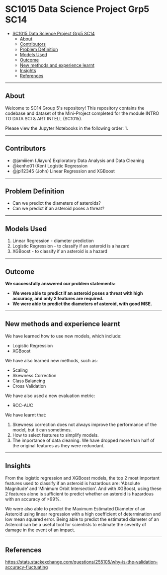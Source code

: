 # SC1015 Data Science Project Grp5 SC14

- [SC1015 Data Science Project Grp5 SC14](#sc1015-data-science-project-grp5-sc14)
  * [About](#about)
  * [Contributors](#contributors)
  * [Problem Definition](#problem-definition)
  * [Models Used](#models-used)
  * [Outcome](#outcome)
  * [New methods and experience learnt](#new-methods-and-experience-learnt)
  * [Insights](#insights)
  * [References](#references)



---

## About 

Welcome to SC14 Group 5's repository! This repository contains the codebase and dataset of the Mini-Project completed for the module INTRO TO DATA SCI & ART INTELL (SC1015).

Please view the Jupyter Notebooks in the following order:
1. 

---
## Contributors

- @jamiiiem (Jiayun) Exploratory Data Analysis and Data Cleaning
- @kenho01 (Ken) Logistic Regression
- @jpl12345 (John) Linear Regression and XGBoost

---
## Problem Definition

- Can we predict the diameters of asteroids?
- Can we predict if an asteroid poses a threat?

---
## Models Used

1. Linear Regression - diameter prediction
2. Logistic Regression - to classify if an asteroid is a hazard
3. XGBoost - to classify if an asteroid is a hazard

---
## Outcome

<b> We successfully answered our problem statements:
-	We were able to predict if an asteroid poses a threat with high accuracy, and only 2 features are required.
-	We were able to predict the diameters of asteroid, with good MSE.
</b> 

---
## New methods and experience learnt

We have learned how to use new models, which include:
-	Logistic Regression
-	XGBoost

We have also learned new methods, such as:
-	Scaling
-	Skewness Correction
-	Class Balancing
-	Cross Validation

We have also used a new evaluation metric:
-	ROC-AUC

We have learnt that:
1.	Skewness correction does not always improve the performance of the model, but it can sometimes.
2.	How to select features to simplify models.
3.	The importance of data cleaning. We have dropped more than half of the original features as they were redundant. 


---
## Insights

From the logistic regression and XGBoost models, the top 2 most important features used to classify if an asteroid is hazardous are: ‘Absolute Magnitude’ and ‘Minimum Orbit Intersection’.
And with XGBoost, using these 2 features alone is sufficient to predict whether an asteroid is hazardous with an accuracy of >99%.

We were also able to predict the Maximum Estimated Diameter of an Asteroid using linear regression with a high coefficient of determination and low mean squared error. Being able to predict the estimated diameter of an Asteroid can be a useful tool for scientists to estimate the severity of damage in the event of an impact.


---
## References

https://stats.stackexchange.com/questions/255105/why-is-the-validation-accuracy-fluctuating
